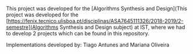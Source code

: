 This project was developed for the [Algorithms Synthesis and Design](This project was developed for the [https://fenix.tecnico.ulisboa.pt/disciplinas/ASA7645111326/2018-2019/2-semestre](Algorithms Synthesis and Design subject) at IST, where we had to develop 2 projects which can be found in this repository.


Implementations developed by: Tiago Antunes and Mariana Oliveira
